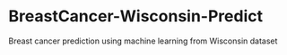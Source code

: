 # BreastCancer-Wisconsin-Predict
Breast cancer prediction using machine learning from Wisconsin dataset
